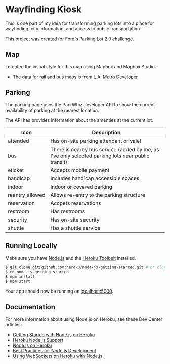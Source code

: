 # Wayfinding Kiosk

This is one part of my idea for transforming parking lots into a place for wayfinding, city information, and access to public transportation. 

This project was created for Ford's Parking Lot 2.0 challenge. 


## Map

I created the visual style for this map using Mapbox and Mapbox Studio. 

 - The data for rail and bus maps is from [L.A. Metro Developer](http://developer.metro.net/introduction/gis-data/download-gis-data/)

## Parking

The parking page uses the ParkWhiz developer API to show the current availability of parking at the nearest location. 

The API has provides information about the amenties at the current lot. 


| Icon            | Description                                                                                       |
|-----------------|---------------------------------------------------------------------------------------------------|
| attended        | Has on-site parking attendant or valet                                                            |
| bus             | There is nearby bus service (added by me, as I've only selected parking lots near public transit) |
| eticket         | Accepts mobile payment                                                                            |
| handicap        | Includes handicap accessible spaces                                                               |
| indoor          | Indoor or covered parking                                                                         |
| reentry_allowed | Allows re-entry to the parking structure                                                          |
| reservation     | Accpets reservations                                                                              |
| restroom        | Has restrooms                                                                                     |
| security        | Has on-site security                                                                              |
| shuttle         | Has a shuttle service                                                                             |


## Running Locally

Make sure you have [Node.js](http://nodejs.org/) and the [Heroku Toolbelt](https://toolbelt.heroku.com/) installed.

```sh
$ git clone git@github.com:heroku/node-js-getting-started.git # or clone your own fork
$ cd node-js-getting-started
$ npm install
$ npm start
```

Your app should now be running on [localhost:5000](http://localhost:5000/).

## Documentation

For more information about using Node.js on Heroku, see these Dev Center articles:

- [Getting Started with Node.js on Heroku](https://devcenter.heroku.com/articles/getting-started-with-nodejs)
- [Heroku Node.js Support](https://devcenter.heroku.com/articles/nodejs-support)
- [Node.js on Heroku](https://devcenter.heroku.com/categories/nodejs)
- [Best Practices for Node.js Development](https://devcenter.heroku.com/articles/node-best-practices)
- [Using WebSockets on Heroku with Node.js](https://devcenter.heroku.com/articles/node-websockets)
